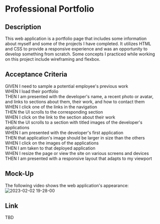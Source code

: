 # Professional Portfolio

## Description
This web application is a portfolio page that includes some information about myself and some of the projects I have completed. It utilizes HTML and CSS to provide a responsive experience and was an opportunity to develop something from scratch. Some concepts I practiced while working on this project include wireframing and flexbox.

## Acceptance Criteria

GIVEN I need to sample a potential employee's previous work  
WHEN I load their portfolio  
THEN I am presented with the developer's name, a recent photo or avatar, and links to sections about them, their work, and how to contact them  
WHEN I click one of the links in the navigation  
THEN the UI scrolls to the corresponding section  
WHEN I click on the link to the section about their work  
THEN the UI scrolls to a section with titled images of the developer's applications  
WHEN I am presented with the developer's first application  
THEN that application's image should be larger in size than the others  
WHEN I click on the images of the applications  
THEN I am taken to that deployed application  
WHEN I resize the page or view the site on various screens and devices  
THEN I am presented with a responsive layout that adapts to my viewport   

## Mock-Up
The following video shows the web application's appearance:  
![2023-02-02 19-28-00](https://user-images.githubusercontent.com/24467248/216485963-7b1de335-ea8f-4a03-a9c4-cc75ea6b0f8a.gif)

## Link
TBD


